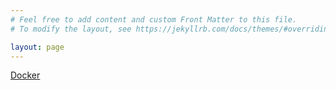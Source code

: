 ```yaml
---
# Feel free to add content and custom Front Matter to this file.
# To modify the layout, see https://jekyllrb.com/docs/themes/#overriding-theme-defaults

layout: page
---
```


[Docker](https://github.com/istree/istree.github.com/wiki/Docker)
